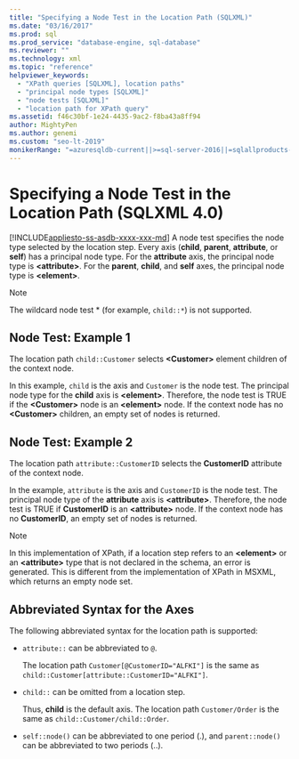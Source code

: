 ```yaml
---
title: "Specifying a Node Test in the Location Path (SQLXML)"
ms.date: "03/16/2017"
ms.prod: sql
ms.prod_service: "database-engine, sql-database"
ms.reviewer: ""
ms.technology: xml
ms.topic: "reference"
helpviewer_keywords: 
  - "XPath queries [SQLXML], location paths"
  - "principal node types [SQLXML]"
  - "node tests [SQLXML]"
  - "location path for XPath query"
ms.assetid: f46c30bf-1e24-4435-9ac2-f8ba43a8ff94
author: MightyPen
ms.author: genemi
ms.custom: "seo-lt-2019"
monikerRange: "=azuresqldb-current||>=sql-server-2016||=sqlallproducts-allversions||>=sql-server-linux-2017||=azuresqldb-mi-current"
---
```

# Specifying a Node Test in the Location Path (SQLXML 4.0)
[!INCLUDE[appliesto-ss-asdb-xxxx-xxx-md](../../../includes/appliesto-ss-asdb-xxxx-xxx-md.md)]
  A node test specifies the node type selected by the location step. Every axis (**child**, **parent**, **attribute**, or **self**) has a principal node type. For the **attribute** axis, the principal node type is **\<attribute>**. For the **parent**, **child**, and **self** axes, the principal node type is **\<element>**.  
  
> [!NOTE]  
>  The wildcard node test * (for example, `child::*`) is not supported.  
  
## Node Test: Example 1  
 The location path `child::Customer` selects **\<Customer>** element children of the context node.  
  
 In this example, `child` is the axis and `Customer` is the node test. The principal node type for the **child** axis is **\<element>**. Therefore, the node test is TRUE if the **\<Customer>** node is an **\<element>** node. If the context node has no **\<Customer>** children, an empty set of nodes is returned.  
  
## Node Test: Example 2  
 The location path `attribute::CustomerID` selects the **CustomerID** attribute of the context node.  
  
 In the example, `attribute` is the axis and `CustomerID` is the node test. The principal node type of the **attribute** axis is **\<attribute>**. Therefore, the node test is TRUE if **CustomerID** is an **\<attribute>** node. If the context node has no **CustomerID**, an empty set of nodes is returned.  
  
> [!NOTE]  
>  In this implementation of XPath, if a location step refers to an **\<element>** or an **\<attribute>** type that is not declared in the schema, an error is generated. This is different from the implementation of XPath in MSXML, which returns an empty node set.  
  
## Abbreviated Syntax for the Axes  
 The following abbreviated syntax for the location path is supported:  
  
-   `attribute::` can be abbreviated to `@`.  
  
     The location path `Customer[@CustomerID="ALFKI"]` is the same as `child::Customer[attribute::CustomerID="ALFKI"]`.  
  
-   `child::` can be omitted from a location step.  
  
     Thus, **child** is the default axis. The location path `Customer/Order` is the same as `child::Customer/child::Order`.  
  
-   `self::node()` can be abbreviated to one period (.), and `parent::node()` can be abbreviated to two periods (..).  
  
  
